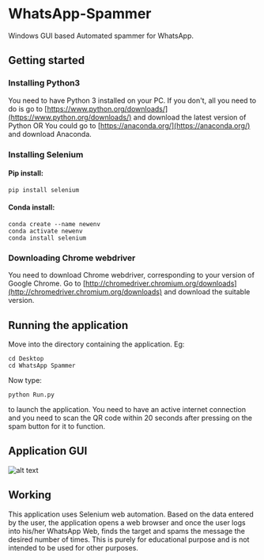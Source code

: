 # WhatsApp-Spammer
Windows GUI based Automated spammer for WhatsApp.
## Getting started
### Installing Python3
You need to have Python 3 installed on your PC. If you don't, all you need to do is go to [https://www.python.org/downloads/](https://www.python.org/downloads/) and download the latest version of Python 
OR You could go to [https://anaconda.org/](https://anaconda.org/) and download Anaconda.
### Installing Selenium
#### Pip install:
```shell
pip install selenium
```
#### Conda install:
```shell
conda create --name newenv
conda activate newenv
conda install selenium
```
### Downloading Chrome webdriver
You need to download Chrome webdriver, corresponding to your version of Google Chrome. Go to [http://chromedriver.chromium.org/downloads](http://chromedriver.chromium.org/downloads) and download the suitable version.
## Running the application
Move into the directory containing the application.
Eg:
```shell
cd Desktop
cd WhatsApp Spammer
```
Now type:
```shell
python Run.py
```
to launch the application. 
You need to have an active internet connection and you need to scan the QR code within 20 seconds after pressing on the spam button for it to function.

## Application GUI
![alt text](https://github.com/neeru1207/WhatsApp-Spammer/blob/master/files/GUI.png)

## Working
This application uses Selenium web automation. Based on the data entered by the user, the application opens a web browser and once the user logs into his/her WhatsApp Web, finds the target and spams the message the desired number of times.
This is purely for educational purpose and is not intended to be used for other purposes.
